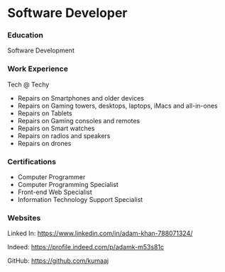 # Software Developer

### Education
Software Development

### Work Experience
Tech @ Techy
- Repairs on Smartphones and older devices
- Repairs on Gaming towers, desktops, laptops, iMacs and all-in-ones
- Repairs on Tablets
- Repairs on Gaming consoles and remotes
- Repairs on Smart watches
- Repairs on radios and speakers
- Repairs on drones

### Certifications
- Computer Programmer
- Computer Programming Specialist
- Front-end Web Specialist
- Information Technology Support Specialist

### Websites

Linked In: https://www.linkedin.com/in/adam-khan-788071324/

Indeed: https://profile.indeed.com/p/adamk-m53s81c

GitHub: https://github.com/kumaaj
